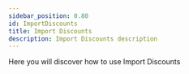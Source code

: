 ```yaml
---
sidebar_position: 0.80
id: ImportDiscounts
title: Import Discounts
description: Import Discounts description
---
```



Here you will discover how to use Import Discounts